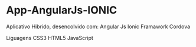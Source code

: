 # App-AngularJs-IONIC
Aplicativo Hibrido, desencolvido com:
Angular Js
Ionic Framawork
Cordova

Liguagens
CSS3
HTML5
JavaScript
